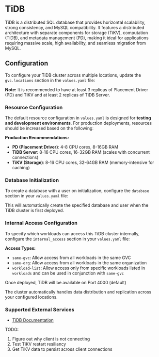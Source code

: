 # TiDB

TiDB is a distributed SQL database that provides horizontal scalability, strong consistency, and MySQL compatibility. It features a distributed architecture with separate components for storage (TiKV), computation (TiDB), and metadata management (PD), making it ideal for applications requiring massive scale, high availability, and seamless migration from MySQL.

## Configuration

To configure your TiDB cluster across multiple locations, update the `gvc.locations` section in the `values.yaml` file:

**Note:** It is recommended to have at least 3 replicas of Placement Driver (PD) and TiKV and at least 2 replicas of TiDB Server.

### Resource Configuration

The default resource configuration in `values.yaml` is designed for **testing and development environments**. For production deployments, resources should be increased based on the following:

**Production Recommendations:**
- **PD (Placement Driver)**: 4-8 CPU cores, 8-16GB RAM
- **TiDB Server**: 8-16 CPU cores, 16-32GB RAM (scales with concurrent connections)
- **TiKV (Storage)**: 8-16 CPU cores, 32-64GB RAM (memory-intensive for caching)

### Database Initialization

To create a database with a user on initialization, configure the `database` section in your `values.yaml` file:

This will automatically create the specified database and user when the TiDB cluster is first deployed.

### Internal Access Configuration

To specify which workloads can access this TiDB cluster internally, configure the `internal_access` section in your `values.yaml` file:

**Access Types:**
- `same-gvc`: Allow access from all workloads in the same GVC
- `same-org`: Allow access from all workloads in the same organization
- `workload-list`: Allow access only from specific workloads listed in `workloads` and can be used in conjunction with `same-gvc`

Once deployed, TiDB will be available on Port 4000 (default)

The cluster automatically handles data distribution and replication across your configured locations.

### Supported External Services
- [TiDB Documentation](https://docs.pingcap.com/tidb/stable/)


TODO:
1. Figure out why client is not connecting
2. Test TiKV restart resiliancy
3. Get TiKV data to persist across client connections